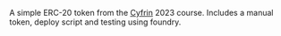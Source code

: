 A simple ERC-20 token from the [Cyfrin](https://github.com/Cyfrin/foundry-full-course-cu) 2023 course. Includes a manual token, deploy script and testing using foundry. 
